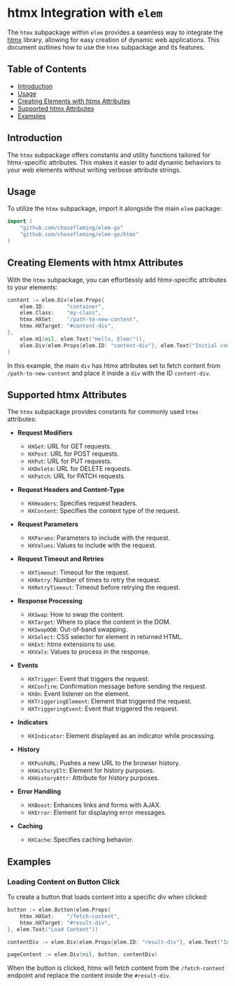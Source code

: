 # htmx Integration with `elem`

The `htmx` subpackage within `elem` provides a seamless way to integrate the [htmx](https://htmx.org/) library, allowing for easy creation of dynamic web applications. This document outlines how to use the `htmx` subpackage and its features.

## Table of Contents

- [Introduction](#introduction)
- [Usage](#usage)
- [Creating Elements with htmx Attributes](#creating-elements-with-htmx-attributes)
- [Supported htmx Attributes](#supported-htmx-attributes)
- [Examples](#examples)

## Introduction

The `htmx` subpackage offers constants and utility functions tailored for htmx-specific attributes. This makes it easier to add dynamic behaviors to your web elements without writing verbose attribute strings.

## Usage

To utilize the `htmx` subpackage, import it alongside the main `elem` package:

```go
import (
    "github.com/chasefleming/elem-go"
    "github.com/chasefleming/elem-go/htmx"
)
```

## Creating Elements with htmx Attributes

With the `htmx` subpackage, you can effortlessly add htmx-specific attributes to your elements:

```go
content := elem.Div(elem.Props{
    elem.ID:       "container",
    elem.Class:    "my-class",
    htmx.HXGet:    "/path-to-new-content",
    htmx.HXTarget: "#content-div",
},
    elem.H1(nil, elem.Text("Hello, Elem!")),
    elem.Div(elem.Props{elem.ID: "content-div"}, elem.Text("Initial content")),
)
```

In this example, the main `div` has htmx attributes set to fetch content from `/path-to-new-content` and place it inside a `div` with the ID `content-div`.

## Supported htmx Attributes

The `htmx` subpackage provides constants for commonly used `htmx` attributes:

- **Request Modifiers**
    - `HXGet`: URL for GET requests.
    - `HXPost`: URL for POST requests.
    - `HXPut`: URL for PUT requests.
    - `HXDelete`: URL for DELETE requests.
    - `HXPatch`: URL for PATCH requests.

- **Request Headers and Content-Type**
    - `HXHeaders`: Specifies request headers.
    - `HXContent`: Specifies the content type of the request.

- **Request Parameters**
    - `HXParams`: Parameters to include with the request.
    - `HXValues`: Values to include with the request.

- **Request Timeout and Retries**
    - `HXTimeout`: Timeout for the request.
    - `HXRetry`: Number of times to retry the request.
    - `HXRetryTimeout`: Timeout before retrying the request.

- **Response Processing**
    - `HXSwap`: How to swap the content.
    - `HXTarget`: Where to place the content in the DOM.
    - `HXSwapOOB`: Out-of-band swapping.
    - `HXSelect`: CSS selector for element in returned HTML.
    - `HXExt`: htmx extensions to use.
    - `HXVals`: Values to process in the response.

- **Events**
    - `HXTrigger`: Event that triggers the request.
    - `HXConfirm`: Confirmation message before sending the request.
    - `HXOn`: Event listener on the element.
    - `HXTriggeringElement`: Element that triggered the request.
    - `HXTriggeringEvent`: Event that triggered the request.

- **Indicators**
    - `HXIndicator`: Element displayed as an indicator while processing.

- **History**
    - `HXPushURL`: Pushes a new URL to the browser history.
    - `HXHistoryElt`: Element for history purposes.
    - `HXHistoryAttr`: Attribute for history purposes.

- **Error Handling**
    - `HXBoost`: Enhances links and forms with AJAX.
    - `HXError`: Element for displaying error messages.

- **Caching**
    - `HXCache`: Specifies caching behavior.

## Examples

### Loading Content on Button Click

To create a button that loads content into a specific div when clicked:

```go
button := elem.Button(elem.Props{
    htmx.HXGet:    "/fetch-content",
    htmx.HXTarget: "#result-div",
}, elem.Text("Load Content"))

contentDiv := elem.Div(elem.Props{elem.ID: "result-div"}, elem.Text("Initial content"))

pageContent := elem.Div(nil, button, contentDiv)
```

When the button is clicked, htmx will fetch content from the `/fetch-content` endpoint and replace the content inside the `#result-div`.